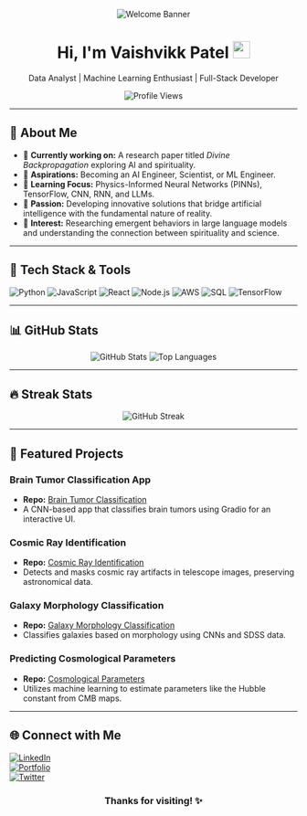 <!-- 
  Filename: README.md
  Location: https://github.com/PatelVaishvikk/PatelVaishvikk 
-->

<p align="center">
  <img src="https://user-images.githubusercontent.com/XXXXXX/awesome-banner.gif" alt="Welcome Banner" />
</p>

<div align="center">
  <h1>Hi, I'm Vaishvikk Patel <img src="https://media.giphy.com/media/hvRJCLFzcasrR4ia7z/giphy.gif" width="30"></h1>
  <p>Data Analyst | Machine Learning Enthusiast | Full-Stack Developer</p>
  <img src="https://komarev.com/ghpvc/?username=PatelVaishvikk&style=flat-square" alt="Profile Views" />
</div>

---

## 👋 About Me
- 🔭 **Currently working on:** A research paper titled *Divine Backpropagation* exploring AI and spirituality.
- 🎯 **Aspirations:** Becoming an AI Engineer, Scientist, or ML Engineer.
- 🌱 **Learning Focus:** Physics-Informed Neural Networks (PINNs), TensorFlow, CNN, RNN, and LLMs.
- 🚀 **Passion:** Developing innovative solutions that bridge artificial intelligence with the fundamental nature of reality.
- 📖 **Interest:** Researching emergent behaviors in large language models and understanding the connection between spirituality and science.

---

## 🔧 Tech Stack & Tools

<div>
  <img src="https://img.shields.io/badge/Code-Python-blue?logo=python" alt="Python" />
  <img src="https://img.shields.io/badge/Code-JavaScript-yellow?logo=javascript" alt="JavaScript" />
  <img src="https://img.shields.io/badge/Framework-React-blue?logo=react" alt="React" />
  <img src="https://img.shields.io/badge/Runtime-Node.js-green?logo=node.js" alt="Node.js" />
  <img src="https://img.shields.io/badge/Cloud-AWS-orange?logo=amazon-aws" alt="AWS" />
  <img src="https://img.shields.io/badge/DB-SQL-purple?logo=sqlite" alt="SQL" />
  <img src="https://img.shields.io/badge/Tools-TensorFlow-orange?logo=tensorflow" alt="TensorFlow" />
</div>

---

## 📊 GitHub Stats

<div align="center">
  <img src="https://github-readme-stats.vercel.app/api?username=PatelVaishvikk&show_icons=true&theme=radical" alt="GitHub Stats" />
  <img src="https://github-readme-stats.vercel.app/api/top-langs/?username=PatelVaishvikk&layout=compact&theme=radical" alt="Top Languages" />
</div>

---

## 🔥 Streak Stats

<div align="center">
  <img src="https://github-readme-streak-stats.herokuapp.com/?user=PatelVaishvikk&theme=radical" alt="GitHub Streak" />
</div>

---

## 🚀 Featured Projects

### Brain Tumor Classification App  
- **Repo:** [Brain Tumor Classification](https://github.com/PatelVaishvikk/BrainTumorClassificationApp)  
- A CNN-based app that classifies brain tumors using Gradio for an interactive UI.

### Cosmic Ray Identification  
- **Repo:** [Cosmic Ray Identification](https://github.com/PatelVaishvikk/CosmicRayIdentification)  
- Detects and masks cosmic ray artifacts in telescope images, preserving astronomical data.

### Galaxy Morphology Classification  
- **Repo:** [Galaxy Morphology Classification](https://github.com/PatelVaishvikk/GalaxyMorphologyClassification)  
- Classifies galaxies based on morphology using CNNs and SDSS data.

### Predicting Cosmological Parameters  
- **Repo:** [Cosmological Parameters](https://github.com/PatelVaishvikk/CosmicParametersPrediction)  
- Utilizes machine learning to estimate parameters like the Hubble constant from CMB maps.

---

## 🌐 Connect with Me

[![LinkedIn](https://img.shields.io/badge/-LinkedIn-blue?logo=linkedin&logoColor=white)](https://www.linkedin.com/in/vaishvik-patel/)  
[![Portfolio](https://img.shields.io/badge/-Portfolio-red?logo=google-chrome&logoColor=white)](https://yourportfolio.com)  
[![Twitter](https://img.shields.io/badge/-Twitter-blue?logo=twitter&logoColor=white)](https://twitter.com/YourTwitterProfile)  

<div align="center">
  <h3>Thanks for visiting! ✨</h3>
</div>
